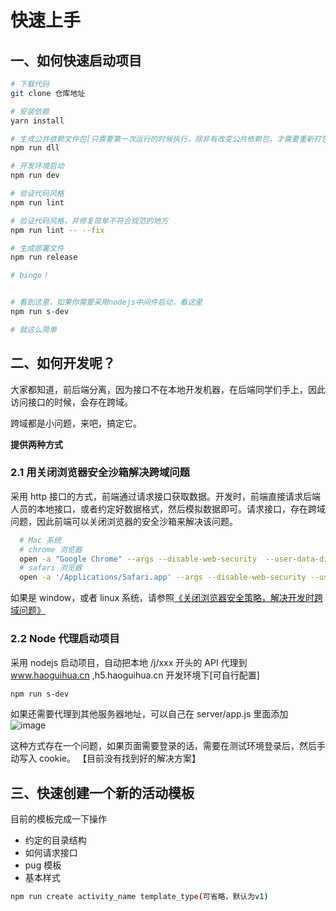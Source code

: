 # 快速上手

## 一、如何快速启动项目

```bash
# 下载代码
git clone 仓库地址

# 安装依赖
yarn install

# 生成公共依赖文件包[只需要第一次运行的时候执行，除非有改变公共依赖包，才需要重新打包]
npm run dll

# 开发环境启动
npm run dev

# 验证代码风格
npm run lint

# 验证代码风格，并修复简单不符合规范的地方
npm run lint -- --fix

# 生成部署文件
npm run release

# bingo！


# 看到这里，如果你需要采用nodejs中间件启动，看这里
npm run s-dev

# 就这么简单
```

## 二、如何开发呢？

大家都知道，前后端分离，因为接口不在本地开发机器，在后端同学们手上，因此访问接口的时候，会存在跨域。

跨域都是小问题，来吧，搞定它。

**提供两种方式**

### 2.1 用关闭浏览器安全沙箱解决跨域问题

采用 http 接口的方式，前端通过请求接口获取数据。开发时，前端直接请求后端人员的本地接口，或者约定好数据格式，然后模拟数据即可。请求接口，存在跨域问题，因此前端可以关闭浏览器的安全沙箱来解决该问题。

```bash
  # Mac 系统
  # chrome 浏览器
  open -a "Google Chrome" --args --disable-web-security  --user-data-dir
  # safari 浏览器
  open -a '/Applications/Safari.app' --args --disable-web-security --user-data-dir
```

如果是 window，或者 linux 系统，请参照[《关闭浏览器安全策略，解决开发时跨域问题》](http://www.cnblogs.com/zhongxia/p/5416024.html)

### 2.2 Node 代理启动项目

采用 nodejs 启动项目，自动把本地 /j/xxx 开头的 API 代理到 www.haoguihua.cn ,h5.haoguihua.cn 开发环境下[可自行配置]

```bash
npm run s-dev
```

如果还需要代理到其他服务器地址，可以自己在 server/app.js 里面添加
![image](/uploads/5bd1b5f204af1839c1b85e4ba15abe30/image.png)

这种方式存在一个问题，如果页面需要登录的话，需要在测试环境登录后，然后手动写入 cookie。 【目前没有找到好的解决方案】

## 三、快速创建一个新的活动模板

目前的模板完成一下操作

* 约定的目录结构
* 如何请求接口
* pug 模板
* 基本样式

```bash
npm run create activity_name template_type(可省略，默认为v1)
```
